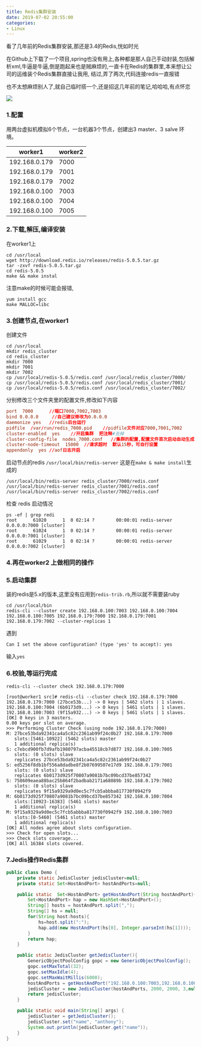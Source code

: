 ```yaml
---
title: Redis集群安装
date: 2019-07-02 20:55:00
categories: 
- Linux
---
```

看了几年前的Redis集群安装,那还是3.4的Redis,恍如时光  

在Github上下载了一个项目,spring也没有用上,各种都是那人自己手动封装,包括解析xml,牛逼是牛逼,倒是跑起来也是贼麻烦的,一直卡在Redis的集群里,本来想让公司的运维装个Redis集群直接让我用, 结过,弄了两次,代码连接redis一直报错

也不太想麻烦别人了,就自己临时搭一个,还是招这几年前的笔记,哈哈哈,有点怀恋

![](https://hexosrc.oss-cn-shenzhen.aliyuncs.com/blog/20190702205339.jpg)
<!-- more -->

### 1.配置
用两台虚拟机模拟6个节点，一台机器3个节点，创建出3 master、3 salve 环境。

worker1 | worker2
     ---|---
192.168.0.179 | 7000
192.168.0.179 | 7001
192.168.0.179 | 7002
192.168.0.100 | 7003
192.168.0.100 | 7004
192.168.0.100 | 7005

### 2.下载,解压,编译安装
在worker1上
```shell
cd /usr/local
wget http://download.redis.io/releases/redis-5.0.5.tar.gz
tar -zxvf redis-5.0.5.tar.gz
cd redis-5.0.5
make && make instal
```
注意make的时候可能会报错,
```shell
yum install gcc
make MALLOC=libc
```

### 3.创建节点,在worker1
创建文件
```shell
cd /usr/local
mkdir redis_cluster
cd redis_cluster
mkdir 7000
mkdir 7001
mkdir 7002
cp /usr/local/redis-5.0.5/redis.conf /usr/local/redis_cluster/7000/
cp /usr/local/redis-5.0.5/redis.conf /usr/local/redis_cluster/7001/
cp /usr/local/redis-5.0.5/redis.conf /usr/local/redis_cluster/7002/
```

分别修改三个文件夹里的配置文件,修改如下内容
```conf
port  7000      //端口7000,7002,7003       
bind 0.0.0.0     //自己建议修改为0.0.0.0
daemonize yes   //redis后台运行
pidfile  /var/run/redis_7000.pid    //pidfile文件对应7000,7001,7002
cluster-enabled  yes    //开启集群  把注释#去掉
cluster-config-file  nodes_7000.conf   //集群的配置,配置文件首次启动自动生成7000,7001,7002
cluster-node-timeout  15000  //请求超时  默认15秒，可自行设置
appendonly  yes //aof日志开启 
```

启动节点的redis
`/usr/local/bin/redis-server` 这是在`make & make install`生成的
```shell
/usr/local/bin/redis-server redis_cluster/7000/redis.conf
/usr/local/bin/redis-server redis_cluster/7001/redis.conf
/usr/local/bin/redis-server redis_cluster/7002/redis.conf
```

检查 redis 启动情况
```shell
ps -ef | grep redi
root      61020      1  0 02:14 ?        00:00:01 redis-server 0.0.0.0:7000 [cluster]   
root      61024      1  0 02:14 ?        00:00:01 redis-server 0.0.0.0:7001 [cluster]   
root      61029      1  0 02:14 ?        00:00:01 redis-server 0.0.0.0:7002 [cluster]
```
### 4.再在worker2 上做相同的操作

### 5.启动集群
装的redis是5.x的版本,这里没有应用到`redis-trib.rb`,所以就不需要装ruby
```shell
cd /usr/local/bin
redis-cli --cluster create 192.168.0.100:7003 192.168.0.100:7004 192.168.0.100:7005 192.168.0.179:7000 192.168.0.179:7001 192.168.0.179:7002 --cluster-replicas 1
```

遇到
```shell
Can I set the above configuration? (type 'yes' to accept): yes
```
输入`yes`

### 6.校验,等运行完成
`redis-cli --cluster check 192.168.0.179:7000`
```
[root@worker1 src]# redis-cli --cluster check 192.168.0.179:7000
192.168.0.179:7000 (27bce53b...) -> 0 keys | 5462 slots | 1 slaves.
192.168.0.100:7004 (6b0173d9...) -> 0 keys | 5461 slots | 1 slaves.
192.168.0.100:7003 (9f15a932...) -> 0 keys | 5461 slots | 1 slaves.
[OK] 0 keys in 3 masters.
0.00 keys per slot on average.
>>> Performing Cluster Check (using node 192.168.0.179:7000)
M: 27bce53bda92341ca4a5c82c2361ab99f24c0b27 192.168.0.179:7000
   slots:[5461-10922] (5462 slots) master
   1 additional replica(s)
S: c7ebcd900fb7d9afb1980797acba45518cb7d877 192.168.0.100:7005
   slots: (0 slots) slave
   replicates 27bce53bda92341ca4a5c82c2361ab99f24c0b27
S: ed5256f8db1bf556a8dadbe8f2b07699507e17d9 192.168.0.179:7001
   slots: (0 slots) slave
   replicates 6b0173d925f70807a9081b7bc09bcd37be857342
S: 758609eaea88bac25b864f2badbab2171a68089b 192.168.0.179:7002
   slots: (0 slots) slave
   replicates 9f15a9329a9d0ec5c7fcb5abbba817730f0942f9
M: 6b0173d925f70807a9081b7bc09bcd37be857342 192.168.0.100:7004
   slots:[10923-16383] (5461 slots) master
   1 additional replica(s)
M: 9f15a9329a9d0ec5c7fcb5abbba817730f0942f9 192.168.0.100:7003
   slots:[0-5460] (5461 slots) master
   1 additional replica(s)
[OK] All nodes agree about slots configuration.
>>> Check for open slots...
>>> Check slots coverage...
[OK] All 16384 slots covered.
```

### 7.Jedis操作Redis集群
```java
public class Demo {
    private static JedisCluster jedisCluster=null;
    private static Set<HostAndPort> hostAndPorts=null;

    public static  Set<HostAndPort> getHostAndPort(String hostAndPort){
        Set<HostAndPort> hap = new HashSet<HostAndPort>();
        String[] hosts = hostAndPort.split(",");
        String[] hs = null;
        for(String host:hosts){
            hs=host.split(":");
            hap.add(new HostAndPort(hs[0], Integer.parseInt(hs[1])));
        }
        return hap;
    }

    public static JedisCluster getJedisCluster(){
        GenericObjectPoolConfig gopc = new GenericObjectPoolConfig();
        gopc.setMaxTotal(32);
        gopc.setMaxIdle(4);
        gopc.setMaxWaitMillis(6000);
        hostAndPorts = getHostAndPort("192.168.0.100:7003,192.168.0.100:7004,192.168.0.100:7005,192.168.0.179:7000,192.168.0.179:7001,192.168.0.179:7002");
        jedisCluster = new JedisCluster(hostAndPorts, 2000, 2000, 3,null,gopc);
        return jedisCluster;
    }

    public static void main(String[] args) {
        jedisCluster = getJedisCluster();
        jedisCluster.set("name", "anthony");
        System.out.println(jedisCluster.get("name"));
    }
}
```


